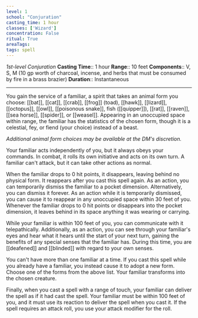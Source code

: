```yaml
---
level: 1
school: "Conjuration"
casting_time: 1 hour
classes: ['Wizard']
concentration: False
ritual: True
areaTags: 
tags: spell
---
```


_1st-level Conjuration_
**Casting Time**:: 1 hour
**Range**:: 10 feet
**Components**:: V, S, M (10 gp worth of charcoal, incense, and herbs that must be consumed by fire in a brass brazier)
**Duration**:: Instantaneous

---

You gain the service of a familiar, a spirit that takes an animal form you choose: [[bat]], [[cat]], [[crab]], [[frog]] (toad), [[hawk]], [[lizard]], [[octopus]], [[owl]], [[poisonous snake]], fish ([[quipper]]), [[rat]], [[raven]], [[sea horse]], [[spider]], or [[weasel]]. Appearing in an unoccupied space within range, the familiar has the statistics of the chosen form, though it is a celestial, fey, or fiend (your choice) instead of a beast.

_Additional animal form choices may be available at the DM's discretion._

Your familiar acts independently of you, but it always obeys your commands. In combat, it rolls its own initiative and acts on its own turn. A familiar can't attack, but it can take other actions as normal.

When the familiar drops to 0 hit points, it disappears, leaving behind no physical form. It reappears after you cast this spell again. As an action, you can temporarily dismiss the familiar to a pocket dimension. Alternatively, you can dismiss it forever. As an action while it is temporarily dismissed, you can cause it to reappear in any unoccupied space within 30 feet of you. Whenever the familiar drops to 0 hit points or disappears into the pocket dimension, it leaves behind in its space anything it was wearing or carrying.

While your familiar is within 100 feet of you, you can communicate with it telepathically. Additionally, as an action, you can see through your familiar's eyes and hear what it hears until the start of your next turn, gaining the benefits of any special senses that the familiar has. During this time, you are [[deafened]] and [[blinded]] with regard to your own senses.

You can't have more than one familiar at a time. If you cast this spell while you already have a familiar, you instead cause it to adopt a new form. Choose one of the forms from the above list. Your familiar transforms into the chosen creature.

Finally, when you cast a spell with a range of touch, your familiar can deliver the spell as if it had cast the spell. Your familiar must be within 100 feet of you, and it must use its reaction to deliver the spell when you cast it. If the spell requires an attack roll, you use your attack modifier for the roll.



